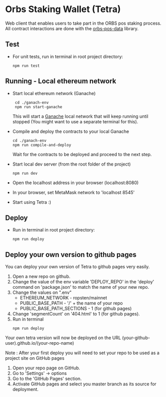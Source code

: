 # Orbs Staking Wallet (Tetra)
Web client that enables users to take part in the ORBS pos staking process.
All contract interactions are done with the [orbs-pos-data](https://github.com/orbs-network/orbs-ethereum-contracts-v1) library.

## Test

* For unit tests, run in terminal in root project directory:

  ```
  npm run test
  ``` 

## Running - Local ethereum network

* Start local ethereum network (Ganache)
   ```
    cd ./ganach-env
    npm run start-ganache
   ```
  This will start a [Ganache](https://www.trufflesuite.com/ganache) local network that will keep running until stopped (You might want to use a separate terminal for this).
   
* Compile and deploy the contracts to your local Ganache
    ```
    cd ./ganach-env
    npm run compile-and-deploy
   ```
    Wait for the contracts to be deployed and proceed to the next step.

* Start local dev server (from the root folder of the project)

  ```
  npm run dev
  ```    

* Open the localhost address in your browser (localhost:8080)

* In your browser, set MetaMask network to 'localhost 8545' 

* Start using Tetra :)

## Deploy 
* Run in terminal in root project directory:

  ```
  npm run deploy
  ``` 
  
## Deploy your own version to github pages
You can deploy your own version of Tetra to github pages very easily.

1. Open a new repo on github.
2. Change the value of the env variable 'DEPLOY_REPO' in the 'deploy' command on 'package.json' to match the name of your new repo.
3. Change the values on ".env"
    - ETHEREUM_NETWORK - ropsten/mainnet
    - PUBLIC_BASE_PATH - '/' + the name of your repo
    - PUBLIC_BASE_PATH_SECTIONS - 1 (for github pages)
4. Change 'segmentCount' on '404.html' to 1 (for github pages). 
5. Run in terminal 
    ```
    npm run deploy
    ```  

Your own tetra version will now be deployed on the URL (your-github-user).github.io/(your-repo-name)

Note : After your first deploy you will need to set your repo to be used as a project site on GitHub pages
1. Open your repo page on GitHub.
2. Go to 'Settings' -> options
3. Go to the 'GitHub Pages' section.
4. Activate GitHub pages and select you master branch as its source for deployment.
